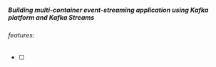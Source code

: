 ##### Building multi-container event-streaming application using Kafka platform and Kafka Streams

###### features:
- [ ] 
